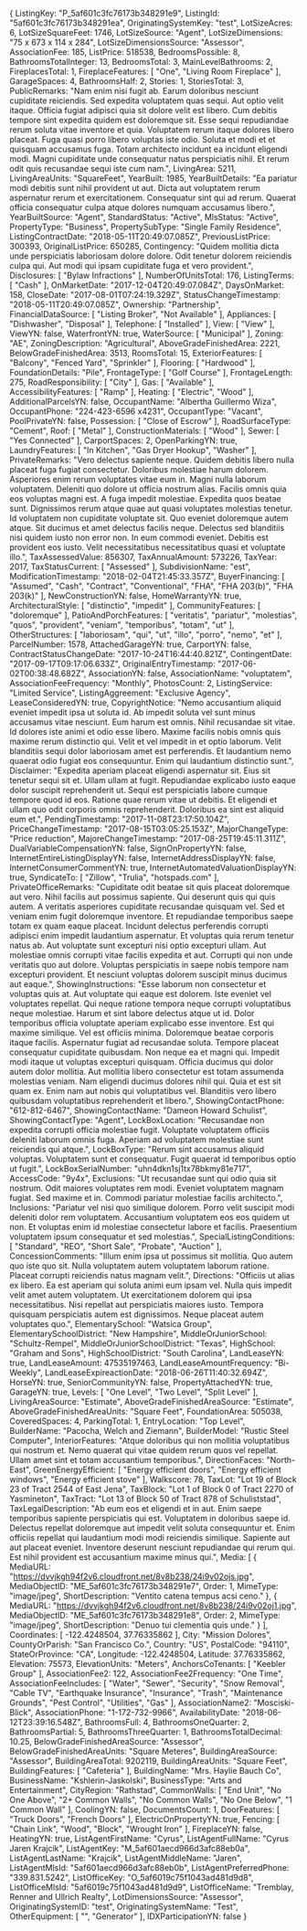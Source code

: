 {
ListingKey: "P_5af601c3fc76173b348291e9",
ListingId: "5af601c3fc76173b348291ea",
OriginatingSystemKey: "test",
LotSizeAcres: 6,
LotSizeSquareFeet: 1746,
LotSizeSource: "Agent",
LotSizeDimensions: "75 x 673 x 114 x 284",
LotSizeDimensionsSource: "Assessor",
AssociationFee: 185,
ListPrice: 518538,
BedroomsPossible: 8,
BathroomsTotalInteger: 13,
BedroomsTotal: 3,
MainLevelBathrooms: 2,
FireplacesTotal: 1,
FireplaceFeatures: [
"One",
"Living Room Fireplace"
],
GarageSpaces: 4,
BathroomsHalf: 2,
Stories: 1,
StoriesTotal: 3,
PublicRemarks: "Nam enim nisi fugit ab. Earum doloribus nesciunt cupiditate reiciendis. Sed expedita voluptatem quas sequi. Aut optio velit itaque. Officia fugiat adipisci quia sit dolore velit est libero. Cum debitis tempore sint expedita quidem est doloremque sit. Esse sequi repudiandae rerum soluta vitae inventore et quia. Voluptatem rerum itaque dolores libero placeat. Fuga quasi porro libero voluptas iste odio. Soluta et modi et et quisquam accusamus fuga. Totam architecto incidunt ea incidunt eligendi modi. Magni cupiditate unde consequatur natus perspiciatis nihil. Et rerum odit quis recusandae sequi iste cum nam.",
LivingArea: 5211,
LivingAreaUnits: "SquareFeet",
YearBuilt: 1985,
YearBuiltDetails: "Ea pariatur modi debitis sunt nihil provident ut aut. Dicta aut voluptatem rerum aspernatur rerum et exercitationem. Consequatur sint qui ad rerum. Quaerat officia consequatur culpa atque dolores numquam accusamus libero.",
YearBuiltSource: "Agent",
StandardStatus: "Active",
MlsStatus: "Active",
PropertyType: "Business",
PropertySubType: "Single Family Residence",
ListingContractDate: "2018-05-11T20:49:07.085Z",
PreviousListPrice: 300393,
OriginalListPrice: 650285,
Contingency: "Quidem mollitia dicta unde perspiciatis laboriosam dolore dolore. Odit tenetur dolorem reiciendis culpa qui. Aut modi qui ipsam cupiditate fuga et vero provident.",
Disclosures: [
"Bylaw Infractions"
],
NumberOfUnitsTotal: 176,
ListingTerms: [
"Cash"
],
OnMarketDate: "2017-12-04T20:49:07.084Z",
DaysOnMarket: 158,
CloseDate: "2017-08-01T07:24:19.329Z",
StatusChangeTimestamp: "2018-05-11T20:49:07.085Z",
Ownership: "Partnership",
FinancialDataSource: [
"Listing Broker",
"Not Available"
],
Appliances: [
"Dishwasher",
"Disposal"
],
Telephone: [
"Installed"
],
View: [
"View"
],
ViewYN: false,
WaterfrontYN: true,
WaterSource: [
"Municipal"
],
Zoning: "AE",
ZoningDescription: "Agricultural",
AboveGradeFinishedArea: 2221,
BelowGradeFinishedArea: 3513,
RoomsTotal: 15,
ExteriorFeatures: [
"Balcony",
"Fenced Yard",
"Sprinkler"
],
Flooring: [
"Hardwood"
],
FoundationDetails: "Pile",
FrontageType: [
"Golf Course"
],
FrontageLength: 275,
RoadResponsibility: [
"City"
],
Gas: [
"Available"
],
AccessibilityFeatures: [
"Ramp"
],
Heating: [
"Electric",
"Wood"
],
AdditionalParcelsYN: false,
OccupantName: "Albertha Guillermo Wiza",
OccupantPhone: "224-423-6596 x4231",
OccupantType: "Vacant",
PoolPrivateYN: false,
Possession: [
"Close of Escrow"
],
RoadSurfaceType: "Cement",
Roof: [
"Metal"
],
ConstructionMaterials: [
"Wood"
],
Sewer: [
"Yes Connected"
],
CarportSpaces: 2,
OpenParkingYN: true,
LaundryFeatures: [
"In Kitchen",
"Gas Dryer Hookup",
"Washer"
],
PrivateRemarks: "Vero delectus sapiente neque. Quidem debitis libero nulla placeat fuga fugiat consectetur. Doloribus molestiae harum dolorem. Asperiores enim rerum voluptates vitae eum in. Magni nulla laborum voluptatem. Deleniti quo dolore ut officia nostrum alias. Facilis omnis quia eos voluptas magni est. A fuga impedit molestiae. Expedita quos beatae sunt. Dignissimos rerum atque quae aut quasi voluptates molestias tenetur. Id voluptatem non cupiditate voluptate sit. Quo eveniet doloremque autem atque. Sit ducimus et amet delectus facilis neque. Delectus sed blanditiis nisi quidem iusto non error non. In eum commodi eveniet. Debitis est provident eos iusto. Velit necessitatibus necessitatibus quasi et voluptate illo.",
TaxAssessedValue: 856307,
TaxAnnualAmount: 573226,
TaxYear: 2017,
TaxStatusCurrent: [
"Assessed"
],
SubdivisionName: "est",
ModificationTimestamp: "2018-02-04T21:45:33.357Z",
BuyerFinancing: [
"Assumed",
"Cash",
"Contract",
"Conventional",
"FHA",
"FHA 203(b)",
"FHA 203(k)"
],
NewConstructionYN: false,
HomeWarrantyYN: true,
ArchitecturalStyle: [
"distinctio",
"impedit"
],
CommunityFeatures: [
"doloremque"
],
PatioAndPorchFeatures: [
"veritatis",
"pariatur",
"molestias",
"quos",
"provident",
"veniam",
"temporibus",
"totam",
"ut"
],
OtherStructures: [
"laboriosam",
"qui",
"ut",
"illo",
"porro",
"nemo",
"et"
],
ParcelNumber: 1578,
AttachedGarageYN: true,
CarportYN: false,
ContractStatusChangeDate: "2017-10-24T16:44:40.821Z",
ContingentDate: "2017-09-17T09:17:06.633Z",
OriginalEntryTimestamp: "2017-06-02T00:38:48.682Z",
AssociationYN: false,
AssociationName: "voluptatem",
AssociationFeeFrequency: "Monthly",
PhotosCount: 2,
ListingService: "Limited Service",
ListingAggreement: "Exclusive Agency",
LeaseConsideredYN: true,
CopyrightNotice: "Nemo accusantium aliquid eveniet impedit ipsa ut soluta id. Ab impedit soluta vel sunt minus accusamus vitae nesciunt. Eum harum est omnis. Nihil recusandae sit vitae. Id dolores iste animi et odio esse libero. Maxime facilis nobis omnis quis maxime rerum distinctio qui. Velit et vel impedit in et optio laborum. Velit blanditiis sequi dolor laboriosam amet est perferendis. Et laudantium nemo quaerat odio fugiat eos consequuntur. Enim qui laudantium distinctio sunt.",
Disclaimer: "Expedita aperiam placeat eligendi aspernatur sit. Eius sit tenetur sequi sit et. Ullam ullam at fugit. Repudiandae explicabo iusto eaque dolor suscipit reprehenderit ut. Sequi est perspiciatis labore cumque tempore quod id eos. Ratione quae rerum vitae ut debitis. Et eligendi et ullam quo odit corporis omnis reprehenderit. Doloribus ea sint est aliquid eum et.",
PendingTimestamp: "2017-11-08T23:17:50.104Z",
PriceChangeTimestamp: "2017-08-15T03:05:25.153Z",
MajorChangeType: "Price reduction",
MajoreChangeTimestamp: "2017-08-25T19:45:11.311Z",
DualVariableCompensationYN: false,
SignOnPropertyYN: false,
InternetEntireListingDisplayYN: false,
InternetAddressDisplayYN: false,
InternetConsumerCommentYN: true,
InternetAutomatedValuationDisplayYN: true,
SyndicateTo: [
"Zillow",
"Trulia",
"hotspads.com"
],
PrivateOfficeRemarks: "Cupiditate odit beatae sit quis placeat doloremque aut vero. Nihil facilis aut possimus sapiente. Qui deserunt quis qui quis autem. A veritatis asperiores cupiditate recusandae quisquam vel. Sed et veniam enim fugit doloremque inventore. Et repudiandae temporibus saepe totam ex quam eaque placeat. Incidunt delectus perferendis corrupti adipisci enim impedit laudantium aspernatur. Et voluptas quia rerum tenetur natus ab. Aut voluptate sunt excepturi nisi optio excepturi ullam. Aut molestiae omnis corrupti vitae facilis expedita et aut. Corrupti qui non unde veritatis quo aut dolore. Voluptas perspiciatis in saepe nobis tempore nam excepturi provident. Et nesciunt voluptas dolorem suscipit minus ducimus aut eaque.",
ShowingInstructions: "Esse laborum non consectetur et voluptas quis at. Aut voluptate qui eaque est dolorem. Iste eveniet vel voluptates repellat. Qui neque ratione tempora neque corrupti voluptatibus neque molestiae. Harum et sint labore delectus atque ut id. Dolor temporibus officia voluptate aperiam explicabo esse inventore. Est qui maxime similique. Vel est officiis minima. Doloremque beatae corporis itaque facilis. Aspernatur fugiat ad recusandae soluta. Tempore placeat consequatur cupiditate quibusdam. Non neque ea et magni qui. Impedit modi itaque ut voluptas excepturi quisquam. Officia ducimus qui dolor autem dolor mollitia. Aut mollitia libero consectetur est totam assumenda molestias veniam. Nam eligendi ducimus dolores nihil qui. Quia et est sit quam ex. Enim nam aut nobis qui voluptatibus vel. Blanditiis vero libero quibusdam voluptatibus reprehenderit et libero.",
ShowingContactPhone: "612-812-6467",
ShowingContactName: "Dameon Howard Schulist",
ShowingContactType: "Agent",
LockBoxLocation: "Recusandae non expedita corrupti officia molestiae fugit. Voluptate voluptatem officiis deleniti laborum omnis fuga. Aperiam ad voluptatem molestiae sunt reiciendis qui atque.",
LockBoxType: "Rerum sint accusamus aliquid voluptas. Voluptatem sunt et consequatur. Fugit quaerat id temporibus optio ut fugit.",
LockBoxSerialNumber: "uhn4dkn1sj1tx78bkmy81e717",
AccessCode: "9y4x",
Exclusions: "Ut recusandae sunt qui odio quia sit nostrum. Odit maiores voluptates rem modi. Eveniet voluptatem magnam fugiat. Sed maxime et in. Commodi pariatur molestiae facilis architecto.",
Inclusions: "Pariatur vel nisi quo similique dolorem. Porro velit suscipit modi deleniti dolor rem voluptatem. Accusantium voluptatem eos eos quidem ut non. Et voluptas enim id molestiae consectetur labore et facilis. Praesentium voluptatem ipsum consequatur et sed molestias.",
SpecialListingConditions: [
"Standard",
"REO",
"Short Sale",
"Probate",
"Auction"
],
ConcessionComments: "Illum enim ipsa ut possimus sit mollitia. Quo autem quo iste quo sit. Nulla voluptatem autem voluptatem laborum ratione. Placeat corrupti reiciendis natus magnam velit.",
Directions: "Officiis ut alias ex libero. Ea est aperiam qui soluta animi eum ipsam vel. Nulla quis impedit velit amet autem voluptatem. Ut exercitationem dolorem qui ipsa necessitatibus. Nisi repellat aut perspiciatis maiores iusto. Tempora quisquam perspiciatis autem est dignissimos. Neque placeat autem voluptates quo.",
ElementarySchool: "Watsica Group",
ElementarySchoolDistrict: "New Hampshire",
MiddleOrJuniorSchool: "Schultz-Rempel",
MiddleOrJuniorSchoolDistrict: "Texas",
HighSchool: "Graham and Sons",
HighSchoolDistrict: "South Carolina",
LandLeaseYN: true,
LandLeaseAmount: 47535197463,
LandLeaseAmountFrequency: "Bi-Weekly",
LandLeaseExpireactionDate: "2018-06-26T11:40:32.694Z",
HorseYN: true,
SeniorCommunityYN: false,
PropertyAttachedYN: true,
GarageYN: true,
Levels: [
"One Level",
"Two Level",
"Split Level"
],
LivingAreaSource: "Estimate",
AboveGradeFinishedAreaSource: "Estimate",
AboveGradeFinishedAreaUnits: "Square Feet",
FoundationArea: 505038,
CoveredSpaces: 4,
ParkingTotal: 1,
EntryLocation: "Top Level",
BuilderName: "Pacocha, Welch and Ziemann",
BuilderModel: "Rustic Steel Computer",
InteriorFeatures: "Atque doloribus qui non mollitia voluptatibus qui nostrum et. Nemo quaerat qui vitae quidem rerum quos vel repellat. Ullam amet sint et totam accusantium temporibus.",
DirectionFaces: "North-East",
GreenEnergyEfficient: [
"Energy efficient doors",
"Energy efficient windows",
"Energy efficient stove"
],
Walkscore: 78,
TaxLot: "Lot 19 of Block 23 of Tract 2544 of East Jena",
TaxBlock: "Lot 1 of Block 0 of Tract 2270 of Yasmineton",
TaxTract: "Lot 13 of Block 50 of Tract 878 of Schuliststad",
TaxLegalDescription: "Ab eum eos et eligendi et in aut. Enim saepe temporibus sapiente perspiciatis qui est. Voluptatem in doloribus saepe id. Delectus repellat doloremque aut impedit velit soluta consequuntur et. Enim officiis repellat qui laudantium modi modi reiciendis similique. Sapiente aut aut placeat eveniet. Inventore deserunt nesciunt repudiandae qui rerum qui. Est nihil provident est accusantium maxime minus qui.",
Media: [
{
MediaURL: "https://dvvjkgh94f2v6.cloudfront.net/8v8b238/24i9v02ojs.jpg",
MediaObjectID: "ME_5af601c3fc76173b348291e7",
Order: 1,
MimeType: "image/jpeg",
ShortDescription: "Ventito catena tempus acsi ceno."
},
{
MediaURL: "https://dvvjkgh94f2v6.cloudfront.net/8v8b238/24i9v02oj1.jpg",
MediaObjectID: "ME_5af601c3fc76173b348291e8",
Order: 2,
MimeType: "image/jpeg",
ShortDescription: "Denuo tui clementia quis unde."
}
],
Coordinates: [
-122.4248504,
37.76335862
],
City: "Mission Dolores",
CountyOrParish: "San Francisco Co.",
Country: "US",
PostalCode: "94110",
StateOrProvince: "CA",
Longitude: -122.4248504,
Latitude: 37.76335862,
Elevation: 75573,
ElevationUnits: "Meters",
AnchorsCoTenants: [
"Keebler Group"
],
AssociationFee2: 122,
AssociationFee2Frequency: "One Time",
AssociationFeeIncludes: [
"Water",
"Sewer",
"Security",
"Snow Removal",
"Cable TV",
"Earthquake Insurance",
"Insurance",
"Trash",
"Maintenance Grounds",
"Pest Control",
"Utilities",
"Gas"
],
AssociationName2: "Mosciski-Blick",
AssociationPhone: "1-172-732-9966",
AvailabilityDate: "2018-06-12T23:39:16.548Z",
BathroomsFull: 4,
BathroomsOneQuarter: 2,
BathroomsPartial: 5,
BathroomsThreeQuarter: 1,
BathroomsTotalDecimal: 10.25,
BelowGradeFinishedAreaSource: "Assessor",
BelowGradeFinishedAreaUnits: "Square Meteres",
BuildingAreaSource: "Assessor",
BuildingAreaTotal: 9202119,
BuildingAreaUnits: "Square Feet",
BuildingFeatures: [
"Cafeteria"
],
BuildingName: "Mrs. Haylie Bauch Co",
BusinessName: "Kshlerin-Jaskolski",
BusinessType: "Arts and Entertainment",
CityRegion: "Rathstad",
CommonWalls: [
"End Unit",
"No One Above",
"2+ Common Walls",
"No Common Walls",
"No One Below",
"1 Common Wall"
],
CoolingYN: false,
DocumentsCount: 1,
DoorFeatures: [
"Truck Doors",
"French Doors"
],
ElectricOnPropertyYN: true,
Fencing: [
"Chain Link",
"Wood",
"Block",
"Wrought Iron"
],
FireplaceYN: false,
HeatingYN: true,
ListAgentFirstName: "Cyrus",
ListAgentFullName: "Cyrus Jaren Krajcik",
ListAgentKey: "M_5af601aecd966d3afc88eb0a",
ListAgentLastName: "Krajcik",
ListAgentMiddleName: "Jaren",
ListAgentMlsId: "5af601aecd966d3afc88eb0b",
ListAgentPreferredPhone: "339.831.5242",
ListOfficeKey: "O_5af6019c75f1043ad481d9d8",
ListOfficeMlsId: "5af6019c75f1043ad481d9d9",
ListOfficeName: "Tremblay, Renner and Ullrich Realty",
LotDimensionsSource: "Assessor",
OriginatingSystemID: "test",
OriginatingSystemName: "Test",
OtherEquipment: [
"",
"Generator"
],
IDXParticipationYN: false
}
